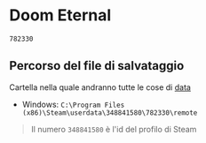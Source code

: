 
# Doom Eternal
`782330`

## Percorso del file di salvataggio
Cartella nella quale andranno tutte le cose di [data](./data)
- Windows: `C:\Program Files (x86)\Steam\userdata\348841580\782330\remote`
> Il numero `348841580` è l'id del profilo di Steam